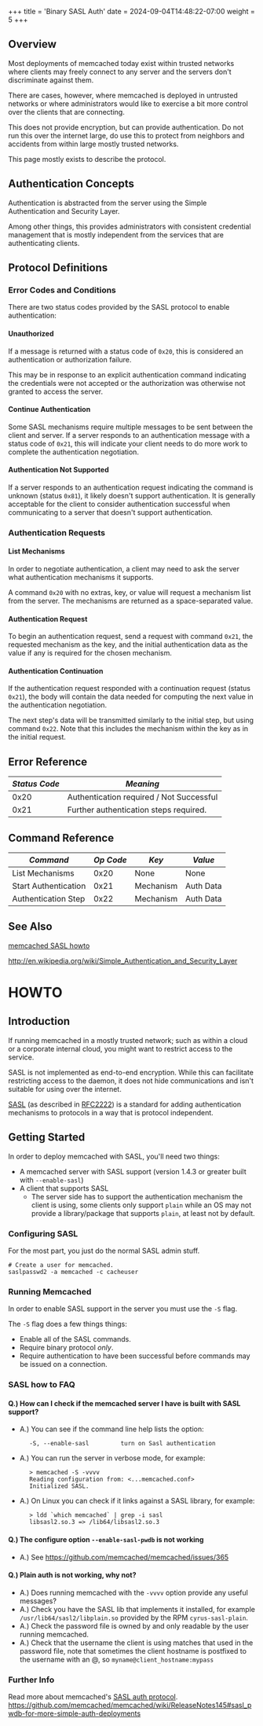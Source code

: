+++
title = 'Binary SASL Auth'
date = 2024-09-04T14:48:22-07:00
weight = 5
+++

## Overview
 
Most deployments of memcached today exist within trusted networks
where clients may freely connect to any server and the servers don't
discriminate against them.
 
There are cases, however, where memcached is deployed in untrusted
networks or where administrators would like to exercise a bit more
control over the clients that are connecting.

This does not provide encryption, but can provide authentication. Do not run
this over the internet large, do use this to protect from neighbors and
accidents from within large mostly trusted networks.
 
This page mostly exists to describe the protocol.

## Authentication Concepts
 
Authentication is abstracted from the server using the Simple
Authentication and Security Layer.
 
Among other things, this provides administrators with consistent
credential management that is mostly independent from the services
that are authenticating clients.
 
## Protocol Definitions
 
### Error Codes and Conditions
 
There are two status codes provided by the SASL protocol to enable
authentication:
 
#### Unauthorized
 
If a message is returned with a status code of `0x20`, this is
considered an authentication or authorization failure.
 
This may be in response to an explicit authentication command
indicating the credentials were not accepted or the authorization was
otherwise not granted to access the server.
 
#### Continue Authentication
 
Some SASL mechanisms require multiple messages to be sent between the
client and server. If a server responds to an authentication message
with a status code of `0x21`, this will indicate your client needs to do
more work to complete the authentication negotiation.
 
#### Authentication Not Supported
 
If a server responds to an authentication request indicating the
command is unknown (status `0x81`), it likely doesn't support
authentication. It is generally acceptable for the client to consider
authentication successful when communicating to a server that doesn't
support authentication.
 
### Authentication Requests
 
#### List Mechanisms
 
In order to negotiate authentication, a client may need to ask the
server what authentication mechanisms it supports.
 
A command `0x20` with no extras, key, or value will request a mechanism
list from the server. The mechanisms are returned as a
space-separated value.
 
#### Authentication Request
 
To begin an authentication request, send a request with command `0x21`,
the requested mechanism as the key, and the initial authentication
data as the value if any is required for the chosen mechanism.
 
#### Authentication Continuation
 
If the authentication request responded with a continuation request
(status `0x21`), the body will contain the data needed for computing the
next value in the authentication negotiation.
 
The next step's data will be transmitted similarly to the initial
step, but using command `0x22`. Note that this includes the mechanism
within the key as in the initial request.
 
## Error Reference

*Status Code* | *Meaning* |
| --- | --- |
0x20 | Authentication required / Not Successful |
0x21 | Further authentication steps required. |


## Command Reference

*Command* | *Op Code* | *Key* | *Value* |
| --- | --- | --- | --- |
 List Mechanisms | 0x20 | None | None |
Start Authentication | 0x21 | Mechanism | Auth Data |
Authentication Step | 0x22 | Mechanism | Auth Data |

## See Also
 
[memcached SASL howto](/SASLHowto)

http://en.wikipedia.org/wiki/Simple_Authentication_and_Security_Layer

# HOWTO

## Introduction

If running memcached in a mostly trusted network; such as within a cloud or a
corporate internal cloud, you might want to restrict access to the service.

SASL is not implemented as end-to-end encryption. While this can facilitate
restricting access to the daemon, it does not hide communications and isn't
suitable for using over the internet.

[SASL](http://en.wikipedia.org/wiki/Simple_Authentication_and_Security_Layer) (as described in [RFC2222](http://tools.ietf.org/html/rfc2222)) is a standard for adding authentication mechanisms to protocols in a way that is protocol independent.

## Getting Started

In order to deploy memcached with SASL, you'll need two things:

* A memcached server with SASL support (version 1.4.3 or greater built with `--enable-sasl`)
* A client that supports SASL
  * The server side has to support the authentication mechanism the client is using, 
    some clients only support `plain` while an OS may not provide a library/package that
    supports `plain`, at least not by default.

### Configuring SASL

For the most part, you just do the normal SASL admin stuff.

```
# Create a user for memcached.
saslpasswd2 -a memcached -c cacheuser
```

### Running Memcached

In order to enable SASL support in the server you must use the `-S` flag.

The `-S` flag does a few things things:

* Enable all of the SASL commands.
* Require binary protocol _only_.
* Require authentication to have been successful before commands may be issued on a connection.

### SASL how to FAQ

#### Q.) How can I check if the memcached server I have is built with SASL support?
  * A.) You can see if the command line help lists the option:
  
  ```
        -S, --enable-sasl         turn on Sasl authentication
  ```
    
  * A.) You can run the server in verbose mode, for example:
  
  ```
        > memcached -S -vvvv 
        Reading configuration from: <...memcached.conf>
        Initialized SASL.
  ```
  
  * A.) On Linux you can check if it links against a SASL library, for example:
  
  ```
        > ldd `which memcached` | grep -i sasl
        libsasl2.so.3 => /lib64/libsasl2.so.3 
  ```
  
#### Q.) The configure option `--enable-sasl-pwdb` is not working
  * A.) See https://github.com/memcached/memcached/issues/365

#### Q.) Plain auth is not working, why not?
  * A.) Does running  memcached with the `-vvvv` option provide any useful messages?
  * A.) Check you have the SASL lib that implements it installed, for example `/usr/lib64/sasl2/libplain.so`
        provided by the RPM `cyrus-sasl-plain`. 
  * A.) Check the password file is owned by and only readable by the user running memcached.
  * A.) Check that the username the client is using matches that used in the password file,
        note that sometimes the client hostname is postfixed to the username with an @, so
        `myname@client_hostname:mypass`

### Further Info

Read more about memcached's [SASL auth protocol](/SASLAuthProtocol).
https://github.com/memcached/memcached/wiki/ReleaseNotes145#sasl_pwdb-for-more-simple-auth-deployments
